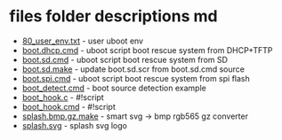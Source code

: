 # files folder descriptions md

   
+ [80_user_env.txt](80_user_env.txt) - user uboot env
+ [boot.dhcp.cmd](boot.dhcp.cmd) - uboot script boot rescue system from DHCP+TFTP
+ [boot.sd.cmd](boot.sd.cmd) - uboot script boot rescue system from SD
+ [boot.sd.make](boot.sd.make) - update boot.sd.scr from boot.sd.cmd source
+ [boot.spi.cmd](boot.spi.cmd) - uboot script boot rescue system from spi flash
+ [boot_detect.cmd](boot_detect.cmd) - boot source detection example
+ [boot_hook.c](boot_hook.c) - #!script
+ [boot_hook.cmd](boot_hook.cmd) - #!script
+ [splash.bmp.gz.make](splash.bmp.gz.make) - smart svg -> bmp rgb565 gz converter
+ [splash.svg](splash.svg) - splash svg logo
